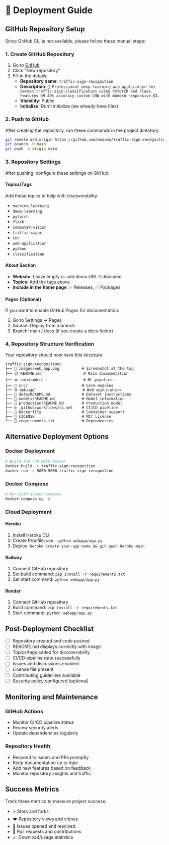 # 🚀 Deployment Guide

## GitHub Repository Setup

Since GitHub CLI is not available, please follow these manual steps:

### 1. Create GitHub Repository

1. Go to [GitHub](https://github.com/moazmo)
2. Click "New repository"
3. Fill in the details:
   - **Repository name**: `traffic-sign-recognition`
   - **Description**: `🚦 Professional deep learning web application for German traffic sign classification using PyTorch and Flask. Features 99.49% accuracy custom CNN with modern responsive UI.`
   - **Visibility**: Public
   - **Initialize**: Don't initialize (we already have files)

### 2. Push to GitHub

After creating the repository, run these commands in the project directory:

```bash
git remote add origin https://github.com/moazmo/traffic-sign-recognition.git
git branch -M main
git push -u origin main
```

### 3. Repository Settings

After pushing, configure these settings on GitHub:

#### Topics/Tags
Add these topics to help with discoverability:
- `machine-learning`
- `deep-learning`
- `pytorch`
- `flask`
- `computer-vision`
- `traffic-signs`
- `cnn`
- `web-application`
- `python`
- `classification`

#### About Section
- **Website**: Leave empty or add demo URL if deployed
- **Topics**: Add the tags above
- **Include in the home page**: ✅ Releases, ✅ Packages

#### Pages (Optional)
If you want to enable GitHub Pages for documentation:
1. Go to Settings → Pages
2. Source: Deploy from a branch
3. Branch: main / docs (if you create a docs folder)

### 4. Repository Structure Verification

Your repository should now have this structure:
```
traffic-sign-recognition/
├── 📸 images/web_app.png          # Screenshot at the top
├── 📋 README.md                   # Main documentation
├── 📊 notebooks/                  # ML pipeline
├── 🧠 src/                        # Core modules
├── 🌐 webapp/                     # Web application
├── 📁 data/README.md              # Dataset instructions
├── 🎯 models/README.md            # Model information
├── 🚀 production/README.md        # Production model
├── ⚙️ .github/workflows/ci.yml    # CI/CD pipeline
├── 🐳 Dockerfile                  # Container support
├── 📄 LICENSE                     # MIT License
└── 🔧 requirements.txt            # Dependencies
```

## Alternative Deployment Options

### Docker Deployment
```bash
# Build and run with Docker
docker build -t traffic-sign-recognition .
docker run -p 5000:5000 traffic-sign-recognition
```

### Docker Compose
```bash
# Run with docker-compose
docker-compose up -d
```

### Cloud Deployment

#### Heroku
1. Install Heroku CLI
2. Create Procfile: `web: python webapp/app.py`
3. Deploy: `heroku create your-app-name && git push heroku main`

#### Railway
1. Connect GitHub repository
2. Set build command: `pip install -r requirements.txt`
3. Set start command: `python webapp/app.py`

#### Render
1. Connect GitHub repository
2. Build command: `pip install -r requirements.txt`
3. Start command: `python webapp/app.py`

## Post-Deployment Checklist

- [ ] Repository created and code pushed
- [ ] README.md displays correctly with image
- [ ] Topics/tags added for discoverability
- [ ] CI/CD pipeline runs successfully
- [ ] Issues and discussions enabled
- [ ] License file present
- [ ] Contributing guidelines available
- [ ] Security policy configured (optional)

## Monitoring and Maintenance

### GitHub Actions
- Monitor CI/CD pipeline status
- Review security alerts
- Update dependencies regularly

### Repository Health
- Respond to issues and PRs promptly
- Keep documentation up to date
- Add new features based on feedback
- Monitor repository insights and traffic

## Success Metrics

Track these metrics to measure project success:
- ⭐ Stars and forks
- 👁️ Repository views and clones
- 🐛 Issues opened and resolved
- 🔄 Pull requests and contributions
- 📈 Download/usage statistics